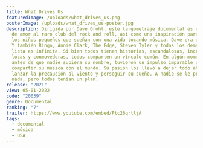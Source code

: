 ```yaml
---
title: What Drives Us
featuredImage: /uploads/what_drives_us.png
posterImage: /uploads/what_drives_us-poster.jpg
description: Dirigida por Dave Grohl, este largometraje documental es una carta
  de amor al raro club del rock and roll, así como una inspiración para todos
  los niños pequeños que sueñan con una vida tocando música. Dave era ese niño.
  Y también Ringo, Annie Clark, The Edge, Steven Tyler y todos los demás. La
  lista es infinita. Si bien todos tienen historias, escandalosas, increíbles,
  locas y conmovedoras, todos comparten un vínculo común. En algún momento,
  antes de que nadie supiera su nombre, tuvieron un impulso imparable por
  compartir su música con el mundo. Su pasión los llevó a dejar todo atrás,
  lanzar la precaución al viento y perseguir su sueño. A nadie se le prometió
  nada, pero todos tenían un plan.
release: "2021"
view: 05-01-2022
code: "20039"
genre: Documental
ranking: "7"
trailer: https://www.youtube.com/embed/Ptc26qrtljA
tags:
  - documental
  - música
  - USA
---
```

